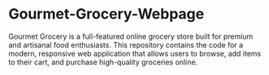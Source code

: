 # Gourmet-Grocery-Webpage
Gourmet Grocery is a full-featured online grocery store built for premium and artisanal food enthusiasts. This repository contains the code for a modern, responsive web application that allows users to browse, add items to their cart, and purchase high-quality groceries online.
